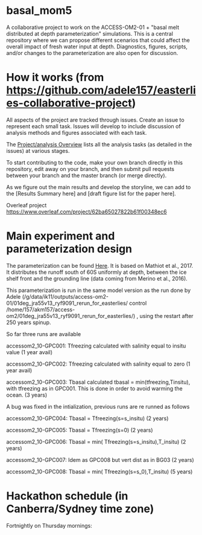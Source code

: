 # basal_mom5

A collaborative project to work on the ACCESS-OM2-01 + "basal melt distributed at depth parameterization" simulations. This is a central repository where we can propose different scenarios that could affect the overall impact of fresh water input at depth. Diagnostics, figures, scripts, and/or changes to the parameterization are also open for discussion.

# How it works (from https://github.com/adele157/easterlies-collaborative-project)

All aspects of the project are tracked through issues. Create an issue to represent each small task. Issues will develop to include discussion of analysis methods and figures associated with each task.

The [Project/analysis Overview](https://github.com/pedrocol/basal_mom5-collaborative-project/projects/1) lists all the analysis tasks (as detailed in the issues) at various stages.

To start contributing to the code, make your own branch directly in this repository, edit away on your branch, and then submit pull requests between your branch and the master branch (or merge directly).

As we figure out the main results and develop the storyline, we can add to the [Results Summary here] and [draft figure list for the paper here].

Overleaf project https://www.overleaf.com/project/62ba65027822b61f00348ec6

# Main experiment and parameterization design

The parameterization can be found [Here](https://github.com/pedrocol/basal_routines/tree/master/MOM_routines). It is based on Mathiot et al., 2017. It distributes the runoff south of 60S uniformly at depth, between the ice shelf front and the grounding line (data coming from Merino et al., 2016).

This parameterization is run in the same model version as the run done by Adele (/g/data/ik11/outputs/access-om2-01/01deg_jra55v13_ryf9091_rerun_for_easterlies/ control /home/157/akm157/access-om2/01deg_jra55v13_ryf9091_rerun_for_easterlies/) , using the restart after 250 years spinup.

So far three runs are available

accessom2_10-GPC001: Tfreezing calculated with salinity equal to insitu value (1 year avail)

accessom2_10-GPC002: Tfreezing calculated with salinity equal to zero (1 year avail)

accessom2_10-GPC003: Tbasal calculated tbasal = min(tfreezing,Tinsitu), with tfreezing as in GPC001. This is done in order to avoid warming the ocean. (3 years)
 
A bug was fixed in the intialization, previous runs are re runned as follows

accessom2_10-GPC004: Tbasal = Tfreezing(s=s_insitu) (2 years)

accessom2_10-GPC005: Tbasal = Tfreezing(s=0) (2 years)

accessom2_10-GPC006: Tbasal = min( Tfreezing(s=s_insitu),T_insitu) (2 years)

accessom2_10-GPC007: Idem as GPC008 but vert dist as in BG03 (2 years)

accessom2_10-GPC008: Tbasal = min( Tfreezing(s=s_0),T_insitu) (5 years)

# Hackathon schedule (in Canberra/Sydney time zone)

Fortnightly on Thursday mornings:


